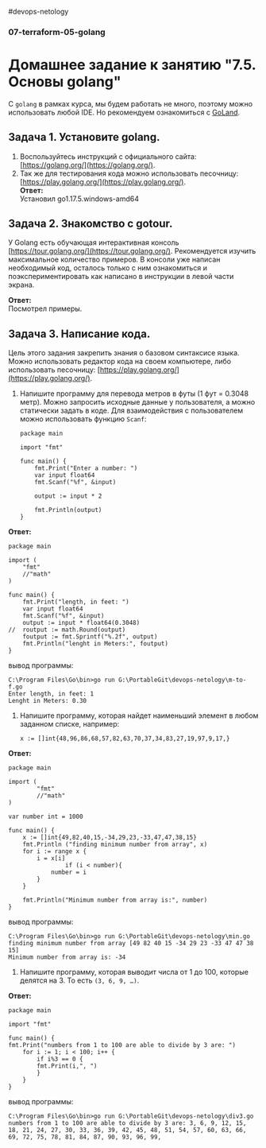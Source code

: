 #devops-netology
### 07-terraform-05-golang
# Домашнее задание к занятию "7.5. Основы golang"

С `golang` в рамках курса, мы будем работать не много, поэтому можно использовать любой IDE. 
Но рекомендуем ознакомиться с [GoLand](https://www.jetbrains.com/ru-ru/go/).  

## Задача 1. Установите golang.
1. Воспользуйтесь инструкций с официального сайта: [https://golang.org/](https://golang.org/).
2. Так же для тестирования кода можно использовать песочницу: [https://play.golang.org/](https://play.golang.org/).  
**Ответ:**  
Установил go1.17.5.windows-amd64  

## Задача 2. Знакомство с gotour.
У Golang есть обучающая интерактивная консоль [https://tour.golang.org/](https://tour.golang.org/). 
Рекомендуется изучить максимальное количество примеров. В консоли уже написан необходимый код, 
осталось только с ним ознакомиться и поэкспериментировать как написано в инструкции в левой части экрана.  

**Ответ:**  
Посмотрел примеры.  

## Задача 3. Написание кода. 
Цель этого задания закрепить знания о базовом синтаксисе языка. Можно использовать редактор кода 
на своем компьютере, либо использовать песочницу: [https://play.golang.org/](https://play.golang.org/).

1. Напишите программу для перевода метров в футы (1 фут = 0.3048 метр). Можно запросить исходные данные 
у пользователя, а можно статически задать в коде.
    Для взаимодействия с пользователем можно использовать функцию `Scanf`:
    ```
    package main
    
    import "fmt"
    
    func main() {
        fmt.Print("Enter a number: ")
        var input float64
        fmt.Scanf("%f", &input)
    
        output := input * 2
    
        fmt.Println(output)    
    }
    ```
 **Ответ:**  
```
package main

import (
	"fmt"
	//"math"
)

func main() {
	fmt.Print("length, in feet: ")
	var input float64
	fmt.Scanf("%f", &input)
	output := input * float64(0.3048)
//	routput := math.Round(output)
	foutput := fmt.Sprintf("%.2f", output)
	fmt.Println("lenght in Meters:", foutput)
}
```
вывод программы:  
```
C:\Program Files\Go\bin>go run G:\PortableGit\devops-netology\m-to-f.go
Enter length, in feet: 1
Lenght in Meters: 0.30
```

1. Напишите программу, которая найдет наименьший элемент в любом заданном списке, например:
    ```
    x := []int{48,96,86,68,57,82,63,70,37,34,83,27,19,97,9,17,}
    ```
 **Ответ:**  
```
package main

import (
		"fmt"
		//"math"
)

var number int = 1000

func main() {
	x := []int{49,82,40,15,-34,29,23,-33,47,47,38,15}
	fmt.Println ("finding minimum number from array", x)
	for i := range x {
		i = x[i]
				if (i < number){
			number = i
		}
	}

	fmt.Println("Minimum number from array is:", number)
} 
```
вывод программы:  
```
C:\Program Files\Go\bin>go run G:\PortableGit\devops-netology\min.go
finding minimum number from array [49 82 40 15 -34 29 23 -33 47 47 38 15]
Minimum number from array is: -34
```
    
1. Напишите программу, которая выводит числа от 1 до 100, которые делятся на 3. То есть `(3, 6, 9, …)`.

 **Ответ:**  
```
package main

import "fmt"

func main() {
fmt.Print("numbers from 1 to 100 are able to divide by 3 are: ")
	for i := 1; i < 100; i++ {
		if i%3 == 0 {	
		fmt.Print(i,", ")
		}
	}
}
```
вывод программы:  
```
C:\Program Files\Go\bin>go run G:\PortableGit\devops-netology\div3.go
numbers from 1 to 100 are able to divide by 3 are: 3, 6, 9, 12, 15, 18, 21, 24, 27, 30, 33, 36, 39, 42, 45, 48, 51, 54, 57, 60, 63, 66, 69, 72, 75, 78, 81, 84, 87, 90, 93, 96, 99,
```
